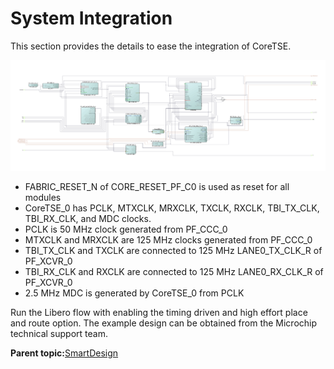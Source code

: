 # System Integration

This section provides the details to ease the integration of CoreTSE.

![](GUID-3DB4916B-92A1-4992-B3D9-C5F10AE503AF-low.png "CoreTSE System Integration")

-   FABRIC\_RESET\_N of CORE\_RESET\_PF\_C0 is used as reset for all modules
-   CoreTSE\_0 has PCLK, MTXCLK, MRXCLK, TXCLK, RXCLK, TBI\_TX\_CLK, TBI\_RX\_CLK, and MDC clocks.
-   PCLK is 50 MHz clock generated from PF\_CCC\_0
-   MTXCLK and MRXCLK are 125 MHz clocks generated from PF\_CCC\_0
-   TBI\_TX\_CLK and TXCLK are connected to 125 MHz LANE0\_TX\_CLK\_R of PF\_XCVR\_0
-   TBI\_RX\_CLK and RXCLK are connected to 125 MHz LANE0\_RX\_CLK\_R of PF\_XCVR\_0
-   2.5 MHz MDC is generated by CoreTSE\_0 from PCLK

Run the Libero flow with enabling the timing driven and high effort place and route option. The example design can be obtained from the Microchip technical support team.

**Parent topic:**[SmartDesign](GUID-1EE29317-4286-4EF7-8558-17904F8EF9B7.md)

